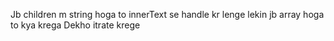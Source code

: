 <!-- React is nthng is a javascript liabrary if user create any website in javascript and written a big code but in this react js create any website using small code as compare to javascript. -->
<!-- Ye mera javascript ka mini version h hme isme function bna kr usme sb kuch create kr skte h or display pr show kra skte h -->
<!-- React.createElement -> hmara Virtual Dom create return krta h -->
<!-- JSX ka code ko bundler React.createElement m convert krta h or phir virtual DOM return krta h  -->

<!-- Dom Manupulation => Hmara wo hota h jo bhi hm apne html m dynamically change krte like append , remove,add ye hota h -->

<!-- Note  -->
Jb children m string hoga to innerText se handle kr lenge lekin jb array hoga to kya krega 
Dekho itrate krege 